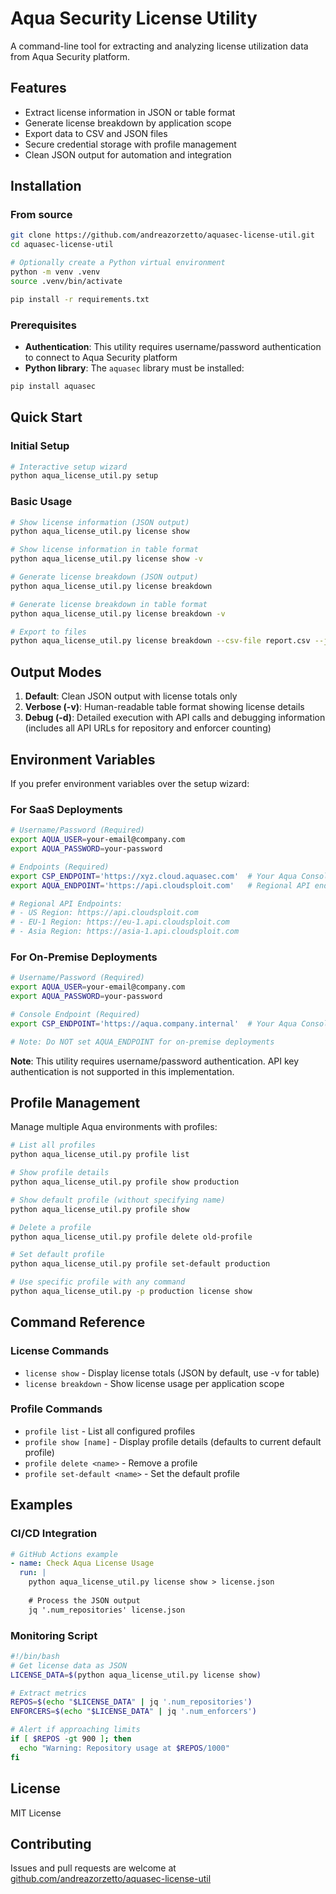 # Aqua Security License Utility

A command-line tool for extracting and analyzing license utilization data from Aqua Security platform.

## Features

- Extract license information in JSON or table format
- Generate license breakdown by application scope
- Export data to CSV and JSON files
- Secure credential storage with profile management
- Clean JSON output for automation and integration

## Installation

### From source

```bash
git clone https://github.com/andreazorzetto/aquasec-license-util.git
cd aquasec-license-util

# Optionally create a Python virtual environment
python -m venv .venv
source .venv/bin/activate

pip install -r requirements.txt
```

### Prerequisites

- **Authentication**: This utility requires username/password authentication to connect to Aqua Security platform
- **Python library**: The `aquasec` library must be installed:

```bash
pip install aquasec
```

## Quick Start

### Initial Setup

```bash
# Interactive setup wizard
python aqua_license_util.py setup
```

### Basic Usage

```bash
# Show license information (JSON output)
python aqua_license_util.py license show

# Show license information in table format
python aqua_license_util.py license show -v

# Generate license breakdown (JSON output)
python aqua_license_util.py license breakdown

# Generate license breakdown in table format
python aqua_license_util.py license breakdown -v

# Export to files
python aqua_license_util.py license breakdown --csv-file report.csv --json-file report.json
```

## Output Modes

1. **Default**: Clean JSON output with license totals only
2. **Verbose (-v)**: Human-readable table format showing license details
3. **Debug (-d)**: Detailed execution with API calls and debugging information (includes all API URLs for repository and enforcer counting)

## Environment Variables

If you prefer environment variables over the setup wizard:

### For SaaS Deployments

```bash
# Username/Password (Required)
export AQUA_USER=your-email@company.com
export AQUA_PASSWORD=your-password

# Endpoints (Required)
export CSP_ENDPOINT='https://xyz.cloud.aquasec.com'  # Your Aqua Console URL
export AQUA_ENDPOINT='https://api.cloudsploit.com'   # Regional API endpoint

# Regional API Endpoints:
# - US Region: https://api.cloudsploit.com
# - EU-1 Region: https://eu-1.api.cloudsploit.com
# - Asia Region: https://asia-1.api.cloudsploit.com
```

### For On-Premise Deployments

```bash
# Username/Password (Required)
export AQUA_USER=your-email@company.com
export AQUA_PASSWORD=your-password

# Console Endpoint (Required)
export CSP_ENDPOINT='https://aqua.company.internal'  # Your Aqua Console URL

# Note: Do NOT set AQUA_ENDPOINT for on-premise deployments
```

**Note**: This utility requires username/password authentication. API key authentication is not supported in this implementation.

## Profile Management

Manage multiple Aqua environments with profiles:

```bash
# List all profiles
python aqua_license_util.py profile list

# Show profile details
python aqua_license_util.py profile show production

# Show default profile (without specifying name)
python aqua_license_util.py profile show

# Delete a profile
python aqua_license_util.py profile delete old-profile

# Set default profile
python aqua_license_util.py profile set-default production

# Use specific profile with any command
python aqua_license_util.py -p production license show
```

## Command Reference

### License Commands

- `license show` - Display license totals (JSON by default, use -v for table)
- `license breakdown` - Show license usage per application scope

### Profile Commands

- `profile list` - List all configured profiles
- `profile show [name]` - Display profile details (defaults to current default profile)
- `profile delete <name>` - Remove a profile
- `profile set-default <name>` - Set the default profile

## Examples

### CI/CD Integration

```yaml
# GitHub Actions example
- name: Check Aqua License Usage
  run: |
    python aqua_license_util.py license show > license.json
    
    # Process the JSON output
    jq '.num_repositories' license.json
```

### Monitoring Script

```bash
#!/bin/bash
# Get license data as JSON
LICENSE_DATA=$(python aqua_license_util.py license show)

# Extract metrics
REPOS=$(echo "$LICENSE_DATA" | jq '.num_repositories')
ENFORCERS=$(echo "$LICENSE_DATA" | jq '.num_enforcers')

# Alert if approaching limits
if [ $REPOS -gt 900 ]; then
  echo "Warning: Repository usage at $REPOS/1000"
fi
```

## License

MIT License

## Contributing

Issues and pull requests are welcome at [github.com/andreazorzetto/aquasec-license-util](https://github.com/andreazorzetto/aquasec-license-util)